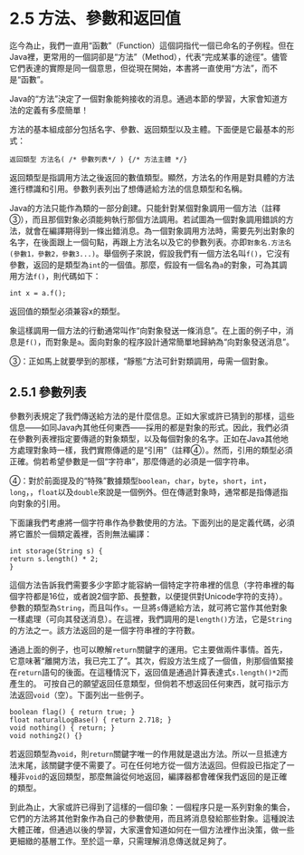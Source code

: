 # 2.5 方法、參數和返回值


迄今為止，我們一直用“函數”（Function）這個詞指代一個已命名的子例程。但在Java裡，更常用的一個詞卻是“方法”（Method），代表“完成某事的途徑”。儘管它們表達的實際是同一個意思，但從現在開始，本書將一直使用“方法”，而不是“函數”。

Java的“方法”決定了一個對象能夠接收的消息。通過本節的學習，大家會知道方法的定義有多麼簡單！

方法的基本組成部分包括名字、參數、返回類型以及主體。下面便是它最基本的形式：

```
返回類型 方法名( /* 參數列表*/ ) {/* 方法主體 */}
```

返回類型是指調用方法之後返回的數值類型。顯然，方法名的作用是對具體的方法進行標識和引用。參數列表列出了想傳遞給方法的信息類型和名稱。

Java的方法只能作為類的一部分創建。只能針對某個對象調用一個方法（註釋③），而且那個對象必須能夠執行那個方法調用。若試圖為一個對象調用錯誤的方法，就會在編譯期得到一條出錯消息。為一個對象調用方法時，需要先列出對象的名字，在後面跟上一個句點，再跟上方法名以及它的參數列表。亦即`對象名.方法名(參數1，參數2，參數3...)`。舉個例子來說，假設我們有一個方法名叫`f()`，它沒有參數，返回的是類型為`int`的一個值。那麼，假設有一個名為`a`的對象，可為其調用方法`f()`，則代碼如下：

```
int x = a.f();
```

返回值的類型必須兼容x的類型。

象這樣調用一個方法的行動通常叫作“向對象發送一條消息”。在上面的例子中，消息是`f()`，而對象是`a`。面向對象的程序設計通常簡單地歸納為“向對象發送消息”。

③：正如馬上就要學到的那樣，“靜態”方法可針對類調用，毋需一個對象。

## 2.5.1 參數列表

參數列表規定了我們傳送給方法的是什麼信息。正如大家或許已猜到的那樣，這些信息——如同Java內其他任何東西——採用的都是對象的形式。因此，我們必須在參數列表裡指定要傳遞的對象類型，以及每個對象的名字。正如在Java其他地方處理對象時一樣，我們實際傳遞的是“引用”（註釋④）。然而，引用的類型必須正確。倘若希望參數是一個“字符串”，那麼傳遞的必須是一個字符串。

④：對於前面提及的“特殊”數據類型`boolean`，`char`，`byte`，`short`，`int`，`long`，，`float`以及`double`來說是一個例外。但在傳遞對象時，通常都是指傳遞指向對象的引用。

下面讓我們考慮將一個字符串作為參數使用的方法。下面列出的是定義代碼，必須將它置於一個類定義裡，否則無法編譯：

```
int storage(String s) {
return s.length() * 2;
}
```

這個方法告訴我們需要多少字節才能容納一個特定字符串裡的信息（字符串裡的每個字符都是16位，或者說2個字節、長整數，以便提供對Unicode字符的支持）。參數的類型為`String`，而且叫作`s`。一旦將`s`傳遞給方法，就可將它當作其他對象一樣處理（可向其發送消息）。在這裡，我們調用的是`length()`方法，它是`String`的方法之一。該方法返回的是一個字符串裡的字符數。

通過上面的例子，也可以瞭解`return`關鍵字的運用。它主要做兩件事情。首先，它意味著“離開方法，我已完工了”。其次，假設方法生成了一個值，則那個值緊接在`return`語句的後面。在這種情況下，返回值是通過計算表達式`s.length()*2`而產生的。
可按自己的願望返回任意類型，但倘若不想返回任何東西，就可指示方法返回`void`（空）。下面列出一些例子。

```
boolean flag() { return true; }
float naturalLogBase() { return 2.718; }
void nothing() { return; }
void nothing2() {}
```

若返回類型為`void`，則`return`關鍵字唯一的作用就是退出方法。所以一旦抵達方法末尾，該關鍵字便不需要了。可在任何地方從一個方法返回。但假設已指定了一種非`void`的返回類型，那麼無論從何地返回，編譯器都會確保我們返回的是正確的類型。

到此為止，大家或許已得到了這樣的一個印象：一個程序只是一系列對象的集合，它們的方法將其他對象作為自己的參數使用，而且將消息發給那些對象。這種說法大體正確，但通過以後的學習，大家還會知道如何在一個方法裡作出決策，做一些更細緻的基層工作。至於這一章，只需理解消息傳送就足夠了。
